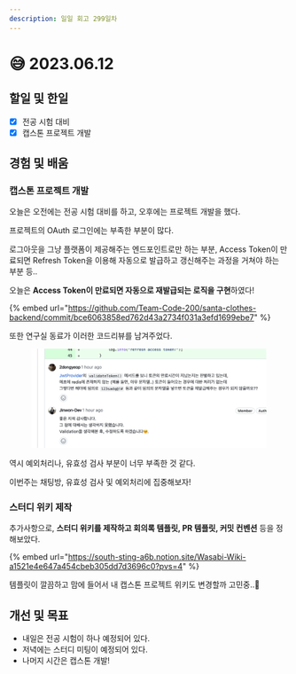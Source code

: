 ```yaml
---
description: 일일 회고 299일차
---
```


# 😅 2023.06.12

## 할일 및 한일&#x20;

* [x] 전공 시험 대비&#x20;
* [x] 캡스톤 프로젝트 개발&#x20;

## 경험 및 배움&#x20;

### 캡스톤 프로젝트 개발&#x20;

오늘은 오전에는 전공 시험 대비를 하고, 오후에는 프로젝트 개발을 했다.

프로젝트의 OAuth 로그인에는 부족한 부분이 많다.

로그아웃을 그냥 플랫폼이 제공해주는 엔드포인트로만 하는 부분, Access Token이 만료되면 Refresh Token을 이용해 자동으로 발급하고 갱신해주는 과정을 거쳐야 하는 부분 등..

오늘은 **Access Token이 만료되면 자동으로 재발급되는 로직을 구현**하였다!

{% embed url="https://github.com/Team-Code-200/santa-clothes-backend/commit/bce6063858ed762d43a2734f031a3efd1699ebe7" %}

또한 연구실 동료가 이러한 코드리뷰를 남겨주었다.

<figure><img src="../.gitbook/assets/image (1) (1).png" alt=""><figcaption></figcaption></figure>

역시 예외처리나, 유효성 검사 부분이 너무 부족한 것 같다.

이번주는 채팅방, 유효성 검사 및 예외처리에 집중해보자!

### 스터디 위키 제작&#x20;

추가사항으로, **스터디 위키를 제작하고 회의록 템플릿, PR 템플릿, 커밋 컨벤션** 등을 정해보았다.

{% embed url="https://south-sting-a6b.notion.site/Wasabi-Wiki-a1521e4e647a454cbeb305dd7d3696c0?pvs=4" %}

템플릿이 깔끔하고 맘에 들어서 내 캡스톤 프로젝트 위키도 변경할까 고민중..🤣

## 개선 및 목표&#x20;

* 내일은 전공 시험이 하나 예정되어 있다.&#x20;
* 저녁에는 스터디 미팅이 예정되어 있다.&#x20;
* 나머지 시간은 캡스톤 개발!&#x20;
